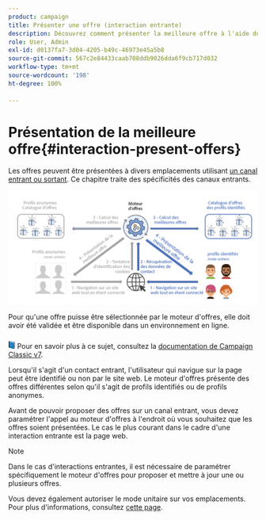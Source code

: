 ```yaml
---
product: campaign
title: Présenter une offre (interaction entrante)
description: Découvrez comment présenter la meilleure offre à l'aide du module Interaction de Campaign.
role: User, Admin
exl-id: d0137fa7-3d04-4205-b49c-46973e45a5b8
source-git-commit: 567c2e84433caab708ddb9026dda6f9cb717d032
workflow-type: tm+mt
source-wordcount: '198'
ht-degree: 100%

---
```


# Présentation de la meilleure offre{#interaction-present-offers}

Les offres peuvent être présentées à divers emplacements utilisant [un canal entrant ou sortant](interaction-architecture.md#interaction-types). Ce chapitre traite des spécificités des canaux entrants.

![](assets/inbound-interactions.png)

Pour qu&#39;une offre puisse être sélectionnée par le moteur d&#39;offres, elle doit avoir été validée et être disponible dans un environnement en ligne.

![](../assets/do-not-localize/book.png) Pour en savoir plus à ce sujet, consultez la [documentation de Campaign Classic v7](https://experienceleague.adobe.com/docs/campaign-classic/using/managing-offers/managing-an-offer-catalog/approving-and-activating-an-offer.html?lang=fr#approving-offer-content).

Lorsqu&#39;il s&#39;agit d&#39;un contact entrant, l&#39;utilisateur qui navigue sur la page peut être identifié ou non par le site web. Le moteur d&#39;offres présente des offres différentes selon qu&#39;il s&#39;agit de profils identifiés ou de profils anonymes.

Avant de pouvoir proposer des offres sur un canal entrant, vous devez paramétrer l&#39;appel au moteur d&#39;offres à l&#39;endroit où vous souhaitez que les offres soient présentées. Le cas le plus courant dans le cadre d&#39;une interaction entrante est la page web.

>[!NOTE]
>
>Dans le cas d&#39;interactions entrantes, il est nécessaire de paramétrer spécifiquement le moteur d&#39;offres pour proposer et mettre à jour une ou plusieurs offres.
>
>Vous devez également autoriser le mode unitaire sur vos emplacements. Pour plus d&#39;informations, consultez [cette page](interaction-offer-spaces.md).
